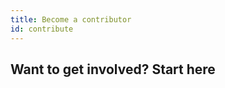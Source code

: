 ```yaml
---
title: Become a contributor
id: contribute
---
```


<section className="community-home">

## Want to get involved? Start here

<div className="grid--3-col">

<Card
    title="mùmlkùm"
    body="ùmlkùmlk"
    link="community/contributing/contributing-writing" icon="pencil-paper"
/>

</div>
</section>
